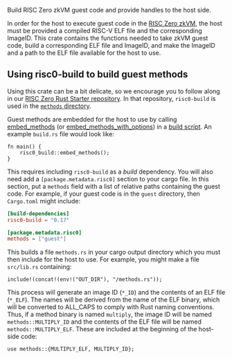 Build RISC Zero zkVM guest code and provide handles to the host side.

In order for the host to execute guest code in the [RISC Zero
zkVM](https://docs.rs/risc0-zkvm), the host must be provided a compiled RISC-V
ELF file and the corresponding ImageID. This crate contains the functions needed
to take zkVM guest code, build a corresponding ELF file and ImageID, and make
the ImageID and a path to the ELF file available for the host to use.

## Using risc0-build to build guest methods

Using this crate can be a bit delicate, so we encourage you to follow along in
our [RISC Zero Rust Starter
repository](https://github.com/risc0/risc0-rust-starter). In that repository,
`risc0-build` is used in the [`methods`
directory](https://github.com/risc0/risc0-rust-starter/tree/main/methods).

Guest methods are embedded for the host to use by calling
[embed\_methods](crate::embed_methods) (or
[embed\_methods\_with\_options](crate::embed_methods_with_options)) in a [build
script](https://doc.rust-lang.org/cargo/reference/build-scripts.html). An
example `build.rs` file would look like:

```no_run
fn main() {
    risc0_build::embed_methods();
}
```

This requires including `risc0-build` as a _build_ dependency. You will also
need add a `[package.metadata.risc0]` section to your cargo file. In this
section, put a `methods` field with a list of relative paths containing the
guest code. For example, if your guest code is in the `guest` directory,
then `Cargo.toml` might include:

```toml
[build-dependencies]
risc0-build = "0.17"

[package.metadata.risc0]
methods = ["guest"]
```

This builds a file `methods.rs` in your cargo output directory which you
must then include for the host to use. For example, you might make a file
`src/lib.rs` containing:

```text
include!(concat!(env!("OUT_DIR"), "/methods.rs"));
```

This process will generate an image ID (`*_ID`) and the contents of an ELF
file (`*_ELF`). The names will be derived from the name of the ELF
binary, which will be converted to ALL\_CAPS to comply with Rust naming
conventions. Thus, if a method binary is named `multiply`, the image ID
will be named `methods::MULTIPLY_ID` and the contents of the ELF file will
be named `methods::MULTIPLY_ELF`. These are included at the beginning
of the host-side code:

```text
use methods::{MULTIPLY_ELF, MULTIPLY_ID};
```
